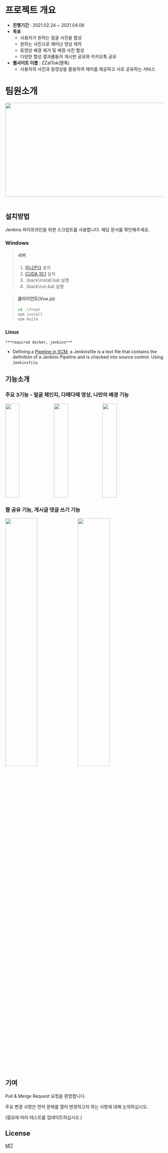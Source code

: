 # 프로젝트 개요

- **진행기간** : 2021.02.24 ~ 2021.04.06
- **목표**
  - 사용자가 원하는 얼굴 사진을 합성
  - 원하는 사진으로 재미난 영상 제작
  - 동영상 배경 제거 및 배경 사진 합성
  - 다양한 합성 결과물들의 게시판 공유와 카카오톡 공유
- **웹사이트 이름** : ZZalTok(짤톡)
  - 사용자의 사진과 동영상을 활용하여 재미를 제공하고 서로 공유하는 서비스

# 팀원소개

<img src="/uploads/dcf8d833788e4564ab4e3a04212c684b/team.PNG" width="800px" height="300px">&emsp;

## 설치방법

Jenkins 파이프라인을 위한 스크립트를 사용합니다. 해당 문서를 확인해주세요.

### Windows

> #### 서버
>
> 1. [미니콘다](https://docs.conda.io/en/latest/miniconda.html) 설치
> 2. [CUDA 10.1](https://developer.nvidia.com/cuda-10.1-download-archive-base) 설치
> 3. .\back\install.bat 실행
> 4. .\back\run.bat 실행

> #### 클라이언트(Vue.js)
>
> ```cmd
> cd .\front
> npm install
> npm build
> ```

### Linux

`***required docker, jenkins***`

- Defining a [Pipeline in SCM](https://www.jenkins.io/doc/book/pipeline/getting-started#defining-a-pipeline-in-scm),
  a Jenkinsfile is a text file that contains the definition of a Jenkins Pipeline and is checked into source control. Using `Jenkinsfile`.

## 기능소개

### 주요 3기능 - 얼굴 체인지, 다메다메 영상, 나만의 배경 기능

<img src="/uploads/6f2cb9d337511a82cf8d02525fba5e73/3.gif" width="30%" height="300"></img>
<img src="/uploads/32af7c3d15bb992614cf69c004f429e3/2.gif" width="30%" height="300"></img>
<img src="/uploads/6d568150ae68cff9155e4a05237edc5c/4.gif" width="30%" height="300"></img>

### 짤 공유 기능, 게시글 댓글 쓰기 기능

<img src="/uploads/2780bc02d80e99e51493a4c5927bc05e/5.gif" width="45%"></img>
<img src="/uploads/d8b79ac593b0ec3472fc7fa349167063/6.gif" width="45%"></img>

## 기여

Pull & Merge Request 요청을 환영합니다.

주요 변경 사항은 먼저 문제를 열어 변경하고자 하는 사항에 대해 논의하십시오.

(필요에 따라 테스트를 업데이트하십시오.)

## License

[MIT](https://choosealicense.com/licenses/mit/)
